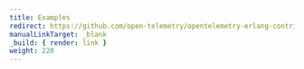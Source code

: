 ```yaml
---
title: Examples
redirect: https://github.com/open-telemetry/opentelemetry-erlang-contrib/tree/main/examples
manualLinkTarget: _blank
_build: { render: link }
weight: 220
---
```

